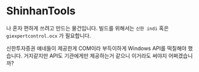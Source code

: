 # ShinhanTools

나 혼자 편하게 쓰려고 만드는 물건입니다. 빌드를 위해서는 `신한 indi` 혹은 `giexpertcontrol.ocx` 가 필요합니다.

신한투자증권 얘네들이 제공한게 COM이라 부득이하게 Windows API를 떡칠해야 했습니다. 거지같지만 API도 기관에게만 제공하는거 같으니 이거라도 써야지 어쩌겠습니까?